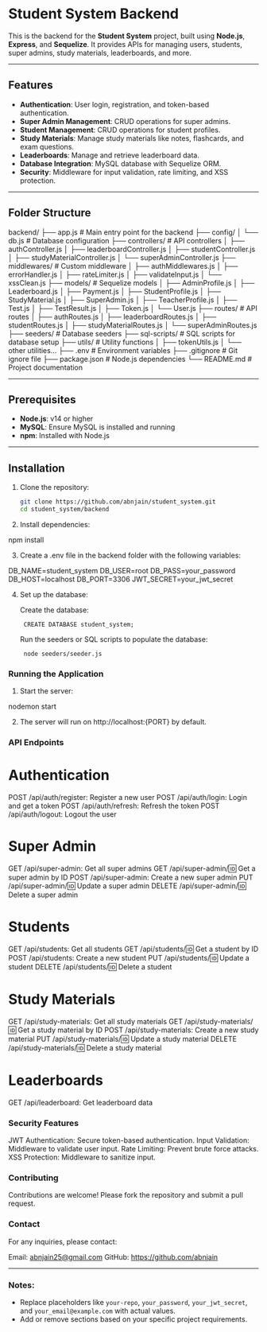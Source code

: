 # Student System Backend

This is the backend for the **Student System** project, built using **Node.js**, **Express**, and **Sequelize**. It provides APIs for managing users, students, super admins, study materials, leaderboards, and more.

---

## Features

- **Authentication**: User login, registration, and token-based authentication.
- **Super Admin Management**: CRUD operations for super admins.
- **Student Management**: CRUD operations for student profiles.
- **Study Materials**: Manage study materials like notes, flashcards, and exam questions.
- **Leaderboards**: Manage and retrieve leaderboard data.
- **Database Integration**: MySQL database with Sequelize ORM.
- **Security**: Middleware for input validation, rate limiting, and XSS protection.

---

## Folder Structure
backend/ ├── app.js # Main entry point for the backend ├── config/ 
│ └── db.js # Database configuration 
├── controllers/ # API controllers 
│ ├── authController.js 
│ ├── leaderboardController.js 
│ ├── studentController.js 
│ ├── studyMaterialController.js 
│ └── superAdminController.js 
├── middlewares/ # Custom middleware 
│ ├── authMiddlewares.js 
│ ├── errorHandler.js 
│ ├── rateLimiter.js 
│ ├── validateInput.js 
│ └── xssClean.js 
├── models/ # Sequelize models 
│ ├── AdminProfile.js 
│ ├── Leaderboard.js 
│ ├── Payment.js 
│ ├── StudentProfile.js 
│ ├── StudyMaterial.js 
│ ├── SuperAdmin.js 
│ ├── TeacherProfile.js 
│ ├── Test.js 
│ ├── TestResult.js 
│ ├── Token.js 
│ └── User.js 
├── routes/ # API routes 
│ ├── authRoutes.js 
│ ├── leaderboardRoutes.js 
│ ├── studentRoutes.js 
│ ├── studyMaterialRoutes.js 
│ └── superAdminRoutes.js 
├── seeders/ # Database seeders 
├── sql-scripts/ # SQL scripts for database setup 
├── utils/ # Utility functions 
│ ├── tokenUtils.js 
│ └── other utilities... 
├── .env # Environment variables 
├── .gitignore # Git ignore file 
├── package.json # Node.js dependencies 
└── README.md # Project documentation

---

## Prerequisites

- **Node.js**: v14 or higher
- **MySQL**: Ensure MySQL is installed and running
- **npm**: Installed with Node.js

---

## Installation

1. Clone the repository:

   ```bash
   git clone https://github.com/abnjain/student_system.git
   cd student_system/backend
2. Install dependencies:

npm install

3. Create a .env file in the backend folder with the following variables:

DB_NAME=student_system
DB_USER=root
DB_PASS=your_password
DB_HOST=localhost
DB_PORT=3306
JWT_SECRET=your_jwt_secret

4. Set up the database:

    Create the database:

        CREATE DATABASE student_system;

    Run the seeders or SQL scripts to populate the database:

        node seeders/seeder.js


### Running the Application

1. Start the server:

nodemon start

2. The server will run on http://localhost:{PORT} by default.

### API Endpoints
# Authentication

POST /api/auth/register: Register a new user
POST /api/auth/login: Login and get a token
POST /api/auth/refresh: Refresh the token
POST /api/auth/logout: Logout the user

# Super Admin

GET /api/super-admin: Get all super admins
GET /api/super-admin/:id: Get a super admin by ID
POST /api/super-admin: Create a new super admin
PUT /api/super-admin/:id: Update a super admin
DELETE /api/super-admin/:id: Delete a super admin

# Students

GET /api/students: Get all students
GET /api/students/:id: Get a student by ID
POST /api/students: Create a new student
PUT /api/students/:id: Update a student
DELETE /api/students/:id: Delete a student

# Study Materials

GET /api/study-materials: Get all study materials
GET /api/study-materials/:id: Get a study material by ID
POST /api/study-materials: Create a new study material
PUT /api/study-materials/:id: Update a study material
DELETE /api/study-materials/:id: Delete a study material

# Leaderboards

GET /api/leaderboard: Get leaderboard data

### Security Features

JWT Authentication: Secure token-based authentication.
Input Validation: Middleware to validate user input.
Rate Limiting: Prevent brute force attacks.
XSS Protection: Middleware to sanitize input.

### Contributing
Contributions are welcome! Please fork the repository and submit a pull request.

### Contact
For any inquiries, please contact:

Email: abnjain25@gmail.com
GitHub: https://github.com/abnjain

---

### Notes:
- Replace placeholders like `your-repo`, `your_password`, `your_jwt_secret`, and `your_email@example.com` with actual values.
- Add or remove sections based on your specific project requirements.
